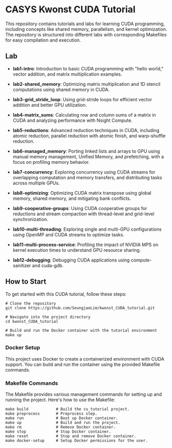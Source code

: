 # CASYS Kwonst CUDA Tutorial
This repository contains tutorials and labs for learning CUDA programming, including concepts like shared memory, parallelism, and kernel optimization. The repository is structured into different labs with corresponding Makefiles for easy compilation and execution.

## Lab
- **lab1-intro**: Introduction to basic CUDA programming with "hello world," vector addition, and matrix multiplication examples.

- **lab2-shared_memory**: Optimizing matrix multiplication and 1D stencil computations using shared memory in CUDA.

- **lab3-grid_stride_loop**: Using grid-stride loops for efficient vector addition and better GPU utilization.

- **lab4-matrix_sums**: Calculating row and column sums of a matrix in CUDA and analyzing performance with Nsight Compute.

- **lab5-reductions**: Advanced reduction techniques in CUDA, including atomic reduction, parallel reduction with atomic finish, and warp-shuffle reduction.

- **lab6-managed_memory**: Porting linked lists and arrays to GPU using manual memory management, Unified Memory, and prefetching, with a focus on profiling memory behavior.

- **lab7-concurrency**: Exploring concurrency using CUDA streams for overlapping computation and memory transfers, and distributing tasks across multiple GPUs.

- **lab8-optimizing**: Optimizing CUDA matrix transpose using global memory, shared memory, and mitigating bank conflicts.

- **lab9-cooperative-groups**: Using CUDA cooperative groups for reductions and stream compaction with thread-level and grid-level synchronization.

- **lab10-multi-threading**: Exploring single and multi-GPU configurations using OpenMP and CUDA streams to optimize tasks.

- **lab11-multi-process-service**: Profiling the impact of NVIDIA MPS on kernel execution times to understand GPU resource sharing.

- **lab12-debugging**: Debugging CUDA applications using compute-sanitizer and cuda-gdb.

## How to Start
To get started with this CUDA tutorial, follow these steps:
```
# Clone the repository
git clone https://github.com/SeungjaeLim/kwonst_CUDA_tutorial.git

# Navigate into the project directory
cd kwonst_CUDA_tutorial

# Build and run the Docker container with the tutorial environment
make up
```
### Docker Setup
This project uses Docker to create a containerized environment with CUDA support. You can build and run the container using the provided Makefile commands.

### Makefile Commands
The Makefile provides various management commands for setting up and running the project. Here's how to use the Makefile:

```
make build            # Build the cu_tutorial project.
make preprocess       # Preprocess step.
make run              # Boot up Docker container.
make up               # Build and run the project.
make rm               # Remove Docker container.
make stop             # Stop Docker container.
make reset            # Stop and remove Docker container.
make docker-setup     # Setup Docker permissions for the user.
```